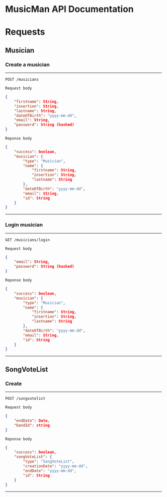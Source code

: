 MusicMan API Documentation
==========================

# Requests

## Musician

### Create a musician
---
```http
POST /musicians
```
`Request body`
```json
{
    "firstname": String,
    "insertion": String,
    "lastname": String,
    "dateOfBirth": "yyyy-mm-dd",
    "email": String,
    "password": String (hashed)
}
```
`Reponse body`
```json
{
    "success": boolean,
    "musician": {
        "type": "Musician",
        "name": {
            "firstname": String,
            "insertion": String,
            "lastname": String
        },
        "dateOfBirth": "yyyy-mm-dd",
        "email": String,
        "id": String
    }
}

```
---

### Login musician
---
```http
GET /musicians/login
```
`Request body`
```json
{
    "email": String,
    "password": String (hashed)
}
```
`Reponse body`
```json
{
    "success": boolean,
    "musician": {
        "type": "Musician",
        "name": {
            "firstname": String,
            "insertion": String,
            "lastname": String
        },
        "dateOfBirth": "yyyy-mm-dd",
        "email": String,
        "id": String
    }
}
```
---

## SongVoteList
### Create
---
```http
POST /songvotelist
```
`Request body`
```json
{
    "endDate": Date,
    "bandId": string
}
```
`Reponse body`
```json
{
    "success": boolean,
    "songVoteList": {
        "type": "SongVoteList",
        "creationDate": "yyyy-mm-dd",
        "endDate": "yyyy-mm-dd",
        "id": String
    }
}
```
---